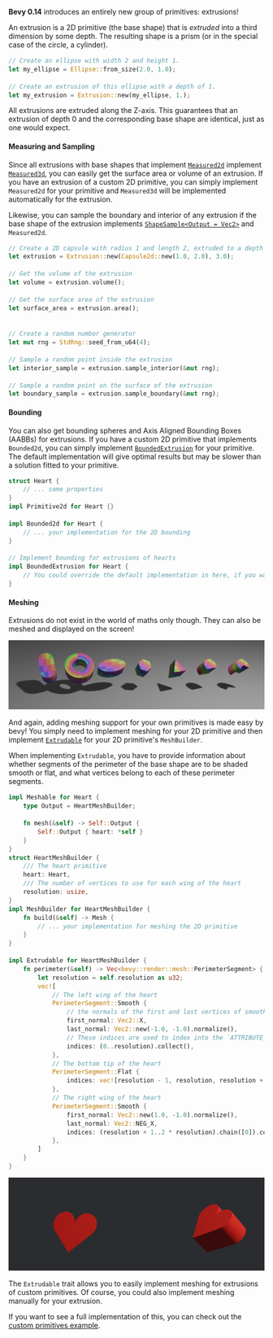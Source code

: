 **Bevy 0.14** introduces an entirely new group of primitives: extrusions!

An extrusion is a 2D primitive (the base shape) that is *extruded* into a third dimension by some depth. The resulting shape is a prism (or in the special case of the circle, a cylinder).

```rust
// Create an ellipse with width 2 and height 1.
let my_ellipse = Ellipse::from_size(2.0, 1.0);

// Create an extrusion of this ellipse with a depth of 1.
let my_extrusion = Extrusion::new(my_ellipse, 1.);
```

All extrusions are extruded along the Z-axis. This guarantees that an extrusion of depth 0 and the corresponding base shape are identical, just as one would expect.

#### Measuring and Sampling

Since all extrusions with base shapes that implement [`Measured2d`](https://docs.rs/bevy/0.14/bevy/index.html) implement [`Measured3d`](https://docs.rs/bevy/0.14/bevy/index.html), you can easily get the surface area or volume of an extrusion.
If you have an extrusion of a custom 2D primitive, you can simply implement `Measured2d` for your primitive and `Measured3d` will be implemented automatically for the extrusion.

Likewise, you can sample the boundary and interior of any extrusion if the base shape of the extrusion implements [`ShapeSample<Output = Vec2>`](https://docs.rs/bevy/0.14/bevy/index.html) and `Measured2d`.

```rust
// Create a 2D capsule with radius 1 and length 2, extruded to a depth of 3
let extrusion = Extrusion::new(Capsule2d::new(1.0, 2.0), 3.0);

// Get the volume of the extrusion
let volume = extrusion.volume();

// Get the surface area of the extrusion
let surface_area = extrusion.area();


// Create a random number generator
let mut rng = StdRng::seed_from_u64(4);

// Sample a random point inside the extrusion
let interior_sample = extrusion.sample_interior(&mut rng);

// Sample a random point on the surface of the extrusion
let boundary_sample = extrusion.sample_boundary(&mut rng);
```

#### Bounding

You can also get bounding spheres and Axis Aligned Bounding Boxes (AABBs) for extrusions. If you have a custom 2D primitive that implements `Bounded2d`, you can simply implement [`BoundedExtrusion`](https://docs.rs/bevy/0.14/bevy/index.html) for your primitive. The default implementation will give optimal results but may be slower than a solution fitted to your primitive.

```rust
struct Heart {
    // ... some properties
}
impl Primitive2d for Heart {}

impl Bounded2d for Heart {
    // ... your implementation for the 2D bounding
}

// Implement bounding for extrusions of hearts 
impl BoundedExtrusion for Heart {
    // You could override the default implementation in here, if you want to
}
```

#### Meshing

Extrusions do not exist in the world of maths only though. They can also be meshed and displayed on the screen!

![selected rendered extrusions](selected_extrusions.png)

And again, adding meshing support for your own primitives is made easy by bevy! You simply need to implement meshing for your 2D primitive and then implement [`Extrudable`](https://docs.rs/bevy/0.14/bevy/index.html) for your 2D primitive's `MeshBuilder`.

When implementing `Extrudable`, you have to provide information about whether segments of the perimeter of the base shape are to be shaded smooth or flat, and what vertices belong to each of these perimeter segments.

```rust
impl Meshable for Heart {
    type Output = HeartMeshBuilder;

    fn mesh(&self) -> Self::Output {
        Self::Output { heart: *self }
    }
}
struct HeartMeshBuilder {
    /// The heart primitive 
    heart: Heart,
    /// The number of vertices to use for each wing of the heart
    resolution: usize,
}
impl MeshBuilder for HeartMeshBuilder {
    fn build(&self) -> Mesh {
        // ... your implementation for meshing the 2D primitive
    }
}

impl Extrudable for HeartMeshBuilder {
    fn perimeter(&self) -> Vec<bevy::render::mesh::PerimeterSegment> {
        let resolution = self.resolution as u32;
        vec![
            // The left wing of the heart
            PerimeterSegment::Smooth {
                // the normals of the first and last vertices of smooth segments have to be specified manually
                first_normal: Vec2::X,
                last_normal: Vec2::new(-1.0, -1.0).normalize(),
                // These indices are used to index into the `ATTRIBUTE_POSITION` vec of your 2D mesh.
                indices: (0..resolution).collect(),
            },
            // The bottom tip of the heart
            PerimeterSegment::Flat {
                indices: vec![resolution - 1, resolution, resolution + 1],
            },
            // The right wing of the heart
            PerimeterSegment::Smooth {
                first_normal: Vec2::new(1.0, -1.0).normalize(),
                last_normal: Vec2::NEG_X,
                indices: (resolution + 1..2 * resolution).chain([0]).collect(),
            },
        ]
    }
}
```

![a 2D heart primitive and its extrusion](heart_extrusion.png)

The `Extrudable` trait allows you to easily implement meshing for extrusions of custom primitives. Of course, you could also implement meshing manually for your extrusion.

If you want to see a full implementation of this, you can check out the [custom primitives example](https://github.com/bevyengine/bevy/tree/v0.14.0/examples/math/custom_primitives.rs).
